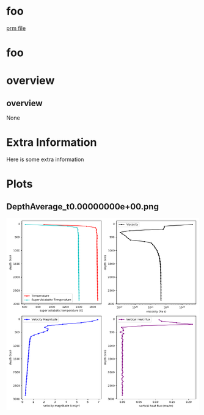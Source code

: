 
# foo

[prm file](case.prm)

# foo

# overview

## overview 

None

# Extra Information

Here is some extra information

# Plots

## DepthAverage_t0.00000000e+00.png

![DepthAverage_t0.00000000e+00.png](img/DepthAverage_t0.00000000e+00.png)

